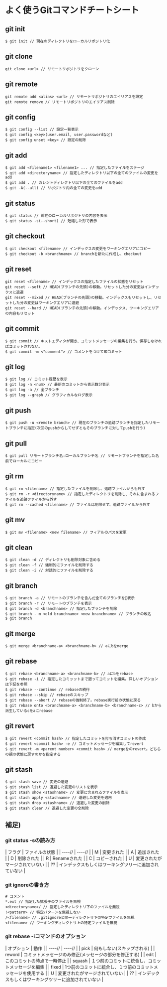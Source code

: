 # よく使うGitコマンドチートシート

## git init

```
$ git init // 現在のディレクトリをローカルリポジトリ化
```

## git clone

```
git clone <url> // リモートリポジトリをクローン
```

## git remote

```
git remote add <alias> <url> // リモートリポジトリのエイリアスを設定
git remote remove // リモートリポジトリのエイリアス削除
```

## git config

```
$ git config --list // 設定一覧表示
$ git config <key>(user.email, user.passwordなど)
$ git config unset <key> // 設定の削除
```

## git add

```
$ git add <filename1> <filename1> ... // 指定したファイルをステージ
$ git add <directoryname> // 指定したディレクトリ以下の全てのファイルの変更をadd
$ git add . // カレントディレクトリ以下の全てのファイルをadd
$ git -A(--all) // リポジトリ内の全ての変更をadd
```

## git status

```
$ git status // 現在のローカルリポジトリの内容を表示
$ git status -s(--short) // 短縮した形で表示
```

## git checkout

```
$ git checkout <filename> // インデックスの変更をワーキングエリアにコピー
$ git checkout -b <branchname> // branchを新たに作成し、checkout
```

## git reset

```
git reset <filename> // インデックスの指定したファイルの状態をリセット
git reset --soft // HEAD(ブランチの先頭)の移動。リセットした分の変更はインデックスに退避
git reset --mixed // HEAD(ブランチの先頭)の移動。インデックスもリセットし、リセットした分の変更はワーキングエリアに退避
git reset --hard // HEAD(ブランチの先頭)の移動。インデックス、ワーキングエリアの内容もリセット
```

## git commit

```
$ git commit // キストエディタが開き、コミットメッセージの編集を行う。保存しなければコミットされない。
$ git commit -m <"comment"> // コメントをつけて即コミット
```

## git log

```
$ git log // コミット履歴を表示
$ git log -n <num> // 最新のコミットから表示数分表示
$ git log -a // 全ブランチ
$ git log --graph // グラフィカルなログ表示
```

## git push

```
$ git push -u <remote branch> // 現在のブランチの追跡ブランチを指定したリモートブランチに指定(次回のpushからしてせずともそのブランチに対してpushを行う)
```

## git pull

```
$ git pull リモートブランチ名:ローカルブランチ名 // リモートブランチを指定した名前でローカルにコピー
```

## git rm

```
$ git rm <filename> // 指定したファイルを削除し、追跡ファイルからも外す
$ git rm -r <directoryname> // 指定したディレクトリを削除し、それに含まれるファイルを追跡ファイルから外す
$ git rm --cached <filename> // ファイルは削除せず、追跡ファイルから外す
```

## git mv

```
$ git mv <filename> <new filename> // フィアルのパスを変更
```

## git clean

```
$ git clean -d // ディレクトリも削除対象に含める
$ git clean -f // 強制的にファイルを削除する
$ git clean -i // 対話的にファイルを削除する
```

## git branch

```
$ git branch -a // リモートのブランチを含んだ全てのブランチを表示
$ git branch -r // リモートのブランチを表示
$ git branch -d <branchname> // 指定したブランチを削除
$ git branch - m <old branchname> <new branchname> // ブランチの改名
$ git branch
```

## git merge

```
$ git merge <branchname-a> <branchname-b> // aにbをmerge
```

## git rebase

```
$ git rebase <branchname-a> <branchname-b> // aにbをrebase
$ git rebase -i // 指定したコミッットまで遡ってコミットを編集。詳しいオプションは下記を参照
$ git rebase --continue // rebaseの続行
$ git rebase --skip // rebaseのスキップ
$ git rebase --abort // rebaseの強制終了。rebase実行前の状態に戻る
$ git rebase onto <branchname-a> <branchname-b> <branchname-c> // bから派生しているcをaにrebase
```

## git revert

```
$ git revert <commit hash> // 指定したコミットを打ち消すコミットの作成
$ git revert <commit hash> -e // コミットメッセージを編集してrevert
$ git revert -m <parent number> <commit hash> // mergeをのrevert。どちらの親の状態に戻すのかを指定する
```

## git stash

```
$ git stash save // 変更の退避
$ git stash list // 退避した変更のリストを表示
$ git stash show <stashname> // 変更に含まれるファイルを表示
$ git stash apply <stashname> // 退避した変更を適用
$ git stash drop <stashname> // 退避した変更の削除
$ git stash clear // 退避した変更の全削除
```

## 補足)

### git status -sの読み方

|  フラグ | ファイルの状態 |
|  ----// | ----// |
|  M | 変更された |
|  A | 追加された |
|  D | 削除された |
|  R | Renameされた |
|  C | コピーされた |
|  U | 変更されたがマージされていない |
|  ?? | インデックスもしくはワーキングツリーに追加されていない |

### git ignoreの書き方

```
# コメント
*.ext // 指定した拡張子のファイルを無視
<directoryname>/ // 指定したディレクトリ下のファイルを無視
!<pattern> // 特定パターンを無視しない
/<filename> // .gitignoreと同一ディレクトリ下の特定ファイルを無視
<filename> // ワーキングディレクトリ上の特定ファイルを無視
```

### git rebase -iコマンドのオプション

|  オプション | 動作 |
|  ----// | ----// |
|  pick | 何もしない(スキップされる) |
|  reword | コミットメッセージのみ修正(メッセージの部分を修正する) |
|  edit | このコミットの時点で一時停止 |
|  squash | １つ前のコミットに統合し、コミットメッセージを編集 |
|  fixed | 1つ前のコミットに統合し、１つ前のコミットメッセージを使用する |
|  U | 変更されたがマージされていない |
|  ?? | インデックスもしくはワーキングツリーに追加されていない |
